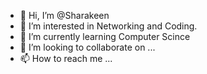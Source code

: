 - 👋 Hi, I’m @Sharakeen
- 👀 I’m interested in Networking and Coding.
- 🌱 I’m currently learning Computer Scince
- 💞️ I’m looking to collaborate on ...
- 📫 How to reach me ...

<!---
Sharakeen/Sharakeen is a ✨ special ✨ repository because its `README.md` (this file) appears on your GitHub profile.
You can click the Preview link to take a look at your changes.
--->
